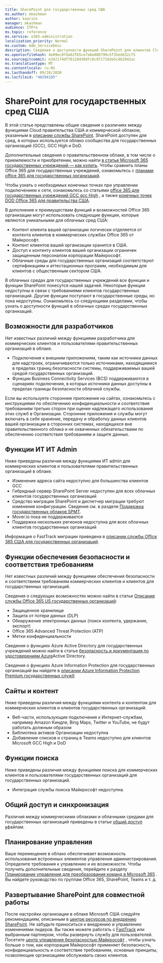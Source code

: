 ```yaml
---
title: SharePoint для государственных сред США
ms.author: mkashman
author: kaarins
manager: mkashman
audience: ITPro
ms.topic: reference
ms.service: o365-administration
localization_priority: Normal
ms.custom: Adm_ServiceDesc
description: Сведения о доступности функций SharePoint для клиентов Cloud государственных учреждений США.
ms.openlocfilehash: 4e09ec8fda62fb5ce7a6e886799c5f35edd32cf5
ms.sourcegitcommit: e342174df76128430dfc8c971716da5c4b2942ac
ms.translationtype: MT
ms.contentlocale: ru-RU
ms.lasthandoff: 09/28/2020
ms.locfileid: "48294195"
---
```

# <a name="sharepoint-for-us-government-environments"></a>SharePoint для государственных сред США

В этой статье представлены общие сведения о различиях между функциями Cloud правительства США и коммерческой облаком, указанным в [описании службы SharePoint](/office365/servicedescriptions/sharepoint-online-service-description/sharepoint-online-service-description). SharePoint доступен для сред, в которых используется облако сообщества для государственных организаций (GCC), GCC High и DoD. 

Дополнительные сведения о правительственном облаке, в том числе о приемлемости и приобретении, можно найти [в статье Microsoft 365 государственных учреждений — как купить](/office365/servicedescriptions/office-365-platform-service-description/office-365-us-government/microsoft-365-government-how-to-buy). Чтобы сравнить планы Office 365 для государственных учреждений, ознакомьтесь с [планами office 365 для государственных организаций](https://www.microsoft.com/microsoft-365/government/compare-office-365-government-plans?rtc=1#EligibilityRequirements).

Чтобы узнать о необходимых конечных точках при управлении подключением к сети, ознакомьтесь со статьями [office 365 для государственных учреждений GCC gcc High](/office365/enterprise/office-365-u-s-government-gcc-high-endpoints#sharepoint-online-and-onedrive-for-business) , а также [конечных точек DOD Office 365 для правительства США](/office365/enterprise/office-365-u-s-government-dod-endpoints#sharepoint-online-and-onedrive-for-business).

В дополнение к преимуществам функций и возможностей Office 365 организации могут использовать следующие функции, которые являются уникальными для облачных сред США:

-   Контент клиента вашей организации логически отделяется от контента клиентов в коммерческих службах Office 365 от Майкрософт.
-   Контент клиентов вашей организации хранится в США.
-   Доступ к контенту клиентов вашей организации ограничен защищенным персоналом корпорации Майкрософт.
-   Облачные среды для государственных организаций соответствуют сертификациям и аттестационных программ, необходимым для клиентов с общественным сектором США.

В облачных средах для государственных учреждений все функции и функции SharePoint понесутся нашей задачей. Некоторые функции недоступны в связи с требованиями клиентов государственных организаций. Другие функции поступают в государственные среды, но пока недоступны. Ознакомьтесь со следующими разделами, чтобы узнать о доступности функций в облачных средах государственных организаций.

## <a name="developer-features"></a>Возможности для разработчиков

Нет известных различий между функциями разработчика для коммерческих клиентов и пользователями правительственных организаций в облаке.

- Подключения к внешним приложениям, таким как источники данных для надстроек, ограничиваются только источниками, находящимися в пределах границ безопасности системы, поддерживаемых вашей средой государственных организаций.
- Функции Business Connectivity Services (BCS) поддерживаются в сценариях подключения, в которых источники данных доступны в пределах границы безопасности облачной службы.

Если вы используете сторонние приложения на сайтах, ознакомьтесь с инструкциями по обеспечению конфиденциальности и соответствия требованиям третьих сторон при оценке надлежащего использования этих служб в Организации. Сторонние приложения и службы могут включать в себя хранение, передачу и обработку данных клиентов вашей организации в сторонних системах, находящихся вне правительственного облака и не охваченных обязательствами по обеспечению соответствия требованиям и защите данных. 

## <a name="it-admin-features"></a>Функции ИТ ИТ Admin

Ниже приведены различия между функциями ИТ admin для коммерческих клиентов и пользователями правительственных организаций в облаке.

- Изменение адреса сайта недоступно для большинства клиентов GCC
- Гибридный сервер SharePoint Server недоступен для всех облачных клиентов государственных организаций
- Средство миграции SharePoint и диспетчер миграции требуют изменения конфигурации. Сведения см. в разделе [Поддержка государственных облаков SPMT](/sharepointmigration/spmt-install-issues#government-cloud-support).
- Mover.io пока не поддерживается
- Поддержка нескольких регионов недоступна для всех облачных клиентов государственных организаций

Информация о FastTrack миграции приведена в [описании службы Office 365 США для государственных организаций](/office365/servicedescriptions/office-365-platform-service-description/office-365-us-government/office-365-us-government#data-migrations-performed-by-fasttrack).

## <a name="security-and-compliance-features"></a>Функции обеспечения безопасности и соответствия требованиям

Нет известных различий между функциями обеспечения безопасности и соответствием требованиям коммерческих клиентов и клиентов для государственных организаций.

Сведения о следующих возможностях можно найти в статье [Описание службы Office 365 US государственных организаций](/office365/servicedescriptions/office-365-platform-service-description/office-365-us-government/office-365-us-government#platform-features):
- Защищенное хранилище
- Защита от потери данных (DLP)
- Обнаружение электронных данных (поиск контента, удержание, экспорт)
- Office 365 Advanced Threat Protection (ATP)
- Метки конфиденциальности

Сведения о функциях Azure Active Directory для государственных учреждений можно найти в статье [безопасность и документация по удостоверениям Azure](/azure/azure-government/documentation-government-services-securityandidentity#azure-active-directory)Active Directory. 

Сведения о функциях Azure Information Protection для государственных организаций вы найдете в [описании Azure Information Protection Premium государственных служб](/enterprise-mobility-security/solutions/ems-aip-premium-govt-service-description) 

## <a name="sites-and-content"></a>Сайты и контент

Ниже приведены различия между функциями контента и контентом для коммерческих клиентов и клиентов государственных организаций.

- Веб-части, использующие подключения к Интернет-службам, например Amazon Киндле, Bing Maps, Twitter и YouTube, не будут работать должным образом
- Библиотека активов Организации недоступна
- Добавление списков и страниц в Teams недоступно для клиентов Microsoft GCC High и DoD

## <a name="search-features"></a>Функции поиска

Ниже приведены различия между функциями поиска для коммерческих клиентов и пользователями государственных организаций для государственных организаций.

- Интеграция службы поиска Майкрософт недоступна.

## <a name="sharing-and-sync"></a>Общий доступ и синхронизация

Различия между коммерческими облаками и облачными средами для государственных организаций приведены в статье [общий доступ к](/office365/servicedescriptions/office-365-platform-service-description/office-365-us-government/gcc-high-and-dod#file-sharing)файлам.

## <a name="plan-for-governance"></a>Планирование управления

Ваше перемещение в облако обеспечивает возможность использования встроенных элементов управления администрирования. Определите требования к управлению и их возможности. Чтобы получить дополнительные сведения, перейдите к разделу [Планирование управления для преобразования команд в Microsoft 365](https://resources.techcommunity.microsoft.com/teamwork-governance/) . Вы найдете руководство по группам Office 365, SharePoint, Teams и т. д.

## <a name="deploy-sharepoint-for-collaboration"></a>Развертывание SharePoint для совместной работы

После настройки организации в облаке Microsoft США следуйте рекомендациям, описанным в [центре ресурсов по внедрению SharePoint](https://resources.techcommunity.microsoft.com/resources/SharePoint-adoption/). Не забудьте приноситься к внедрению и управлению изменениями лидеров.
Вы также можете работать с [FastTrack](https://www.microsoft.com/fasttrack) или выбранным партнером, чтобы развернуть службу для пользователей.
Посетите [центр управления безопасностью Майкрософт](https://www.microsoft.com/trust-center) , чтобы узнать больше о том, как корпорация Майкрософт применяет безопасность, конфиденциальность и соответствие требованиям, основные принципы, позволяющие организациям обслуживать своих клиентов.
